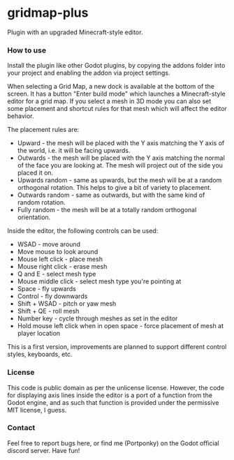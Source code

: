 # gridmap-plus
Plugin with an upgraded Minecraft-style editor.  

### How to use

Install the plugin like other Godot plugins, by copying the addons folder into your project and enabling the addon via project settings.

When selecting a Grid Map, a new dock is available at the bottom of the screen. It has a button "Enter build mode" which launches a Minecraft-style editor for a grid map. If you select a mesh in 3D mode you can also set some placement and shortcut rules for that mesh which will affect the editor behavior.

The placement rules are:

* Upward - the mesh will be placed with the Y axis matching the Y axis of the world, i.e. it will be facing upwards.
* Outwards - the mesh will be placed with the Y axis matching the normal of the face you are looking at. The mesh will project out of the side you placed it on.
* Upwards random - same as upwards, but the mesh will be at a random orthogonal rotation. This helps to give a bit of variety to placement.
* Outwards random - same as outwards, but with the same kind of random rotation.
* Fully random - the mesh will be at a totally random orthogonal orientation.

Inside the editor, the following controls can be used:

* WSAD - move around
* Move mouse to look around
* Mouse left click - place mesh
* Mouse right click - erase mesh
* Q and E - select mesh type
* Mouse middle click - select mesh type you're pointing at
* Space - fly upwards
* Control - fly downwards
* Shift + WSAD - pitch or yaw mesh
* Shift + QE - roll mesh
* Number key - cycle through meshes as set in the editor
* Hold mouse left click when in open space - force placement of mesh at player location

This is a first version, improvements are planned to support different control styles, keyboards, etc.

### License

This code is public domain as per the unlicense license. However, the code for displaying axis lines inside the editor is a port of a function from the Godot engine, and as such that function is provided under the permissive MIT license, I guess.

### Contact

Feel free to report bugs here, or find me (Portponky) on the Godot official discord server. Have fun!
